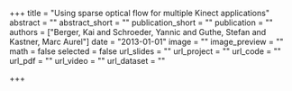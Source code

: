 +++
title = "Using sparse optical flow for multiple Kinect applications"
abstract = ""
abstract_short = ""
publication_short = ""
publication = ""
authors = ["Berger, Kai and Schroeder, Yannic and Guthe, Stefan and Kastner, Marc Aurel"]
date = "2013-01-01"
image = ""
image_preview = ""
math = false
selected = false
url_slides = ""
url_project = ""
url_code = ""
url_pdf = ""
url_video = ""
url_dataset = ""

+++

